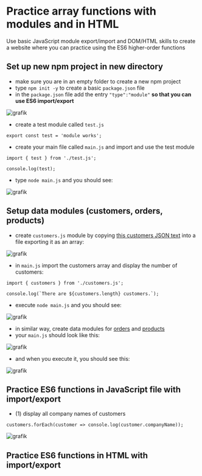 # Practice array functions with modules and in HTML

Use basic JavaScript module export/import and DOM/HTML skills to create a website where you can practice using the ES6 higher-order functions

## Set up new npm project in new directory

- make sure you are in an empty folder to create a new npm project
- type `npm init -y` to create a basic `package.json` file
- in the `package.json` file add the entry `"type":"module"` **so that you can use ES6 import/export**

![grafik](https://user-images.githubusercontent.com/446574/156308171-389fccff-b314-4b6e-9745-2ccd9a10eb77.png)

- create a test module called `test.js`
```
export const test = 'module works';
```
- create your main file called `main.js` and import and use the test module
```
import { test } from './test.js';

console.log(test);
```
- type `node main.js` and you should see:

![grafik](https://user-images.githubusercontent.com/446574/156309658-48e08584-5f2f-4d50-b300-b36c7952ca06.png)


## Setup data modules (customers, orders, products)

- create `customers.js` module by copying [this customers JSON text](https://raw.githubusercontent.com/graphql-compose/graphql-compose-examples/master/examples/northwind/data/json/customers.json) into a file exporting it as an array:

![grafik](https://user-images.githubusercontent.com/446574/156311218-6ad51e6d-5a85-43c4-83a9-42f2239a9e74.png)

- in `main.js` import the customers array and display the number of customers:
```
import { customers } from './customers.js';

console.log(`There are ${customers.length} customers.`);
```
- execute `node main.js` and you should see:

![grafik](https://user-images.githubusercontent.com/446574/156311349-9dac871a-f114-476c-aef8-7c454644aca6.png)

- in similar way, create data modules for [orders](https://raw.githubusercontent.com/graphql-compose/graphql-compose-examples/master/examples/northwind/data/json/orders.json) and [products](https://raw.githubusercontent.com/graphql-compose/graphql-compose-examples/master/examples/northwind/data/json/products.json)
- your `main.js` should look like this:

![grafik](https://user-images.githubusercontent.com/446574/156313091-fad26490-9f57-4677-9b1f-b013699714f2.png)

- and when you execute it, you should see this:

![grafik](https://user-images.githubusercontent.com/446574/156313126-674d876a-e272-4403-b7ae-9ccb636d0d67.png)


## Practice ES6 functions in JavaScript file with import/export

- (1) display all company names of customers
```
customers.forEach(customer => console.log(customer.companyName));
```

![grafik](https://user-images.githubusercontent.com/446574/156313753-977fc718-7bfd-4796-ae8a-848b63421684.png)



## Practice ES6 functions in HTML with import/export
